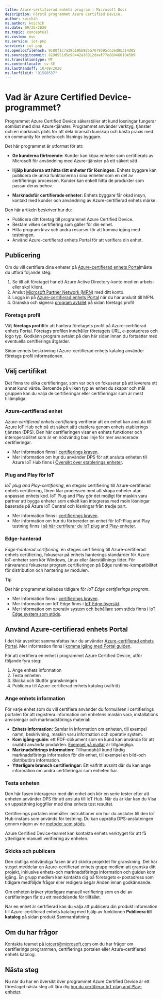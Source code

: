```yaml
---
title: Azure-certifierad enhets program | Microsoft Docs
description: Förstå programmet Azure Certified Device.
author: koichih
ms.author: koichih
ms.date: 09/25/2020
ms.topic: conceptual
ms.custom: mvc
ms.service: iot-pnp
services: iot-pnp
ms.openlocfilehash: 9580f1c7a29b19bb926a7079b95cb3ed0b314d05
ms.sourcegitcommit: 829d951d5c90442a38012daaf77e86046018e5b9
ms.translationtype: MT
ms.contentlocale: sv-SE
ms.lasthandoff: 10/09/2020
ms.locfileid: "91580537"
---
```

# <a name="what-is-the-azure-certified-device-program"></a>Vad är Azure Certified Device-programmet?

Programmet Azure Certified Device säkerställer att kund lösningar fungerar sömlöst med dina Azure-tjänster. Programmet använder verktyg, tjänster och en marknads plats för att dela bransch kunskap och bästa praxis med en community för enhets-och lösnings byggare.

Det här programmet är utformat för att:

- **Ge kunderna förtroende:** Kunder kan köpa enheter som certifierats av Microsoft för användning med Azure-tjänster på ett säkert sätt.

- **Hjälp kunderna att hitta rätt enheter för lösningen:** Enhets byggare kan publicera de unika funktionerna i sina enheter som en del av certifierings processen. Kunder kan enkelt hitta de produkter som passar deras behov.

- **Marknadsför certifierade enheter:** Enhets byggare får ökad insyn, kontakt med kunder och användning av Azure-certifierad enhets märke.

Den här artikeln beskriver hur du:

- Publicera ditt företag till programmet Azure Certified Device.
- Bestäm vilken certifiering som gäller för din enhet.
- Hitta program krav och andra resurser för att komma igång med testningen.
- Använd Azure-certifierad enhets Portal för att verifiera din enhet.

## <a name="onboarding"></a>Publicering

Om du vill certifiera dina enheter på [Azure-certifierad enhets Portal](https://aka.ms/acdp)måste du utföra följande steg:

1. Se till att företaget har ett Azure Active Directory-konto med en arbets-eller skol klient.
2. Anslut [Microsoft Partner Network (MPN)](https://partner.microsoft.com/) med ditt konto.
3. Logga in på [Azure-certifierad enhets Portal](https://aka.ms/acdp) när du har anslutit till MPN.
4. Granska och signera [program avtalet](https://aka.ms/acdagreement) på sidan företags profil

### <a name="company-profile"></a>Företags profil

Välj **företags profil**för att hantera företagets profil på Azure-certifierad enhets Portal. Företags profilen innehåller företagets URL, e-postadress och logo typ. Godkänn program avtalet på den här sidan innan du fortsätter med eventuella certifierings åtgärder.

Sidan enhets beskrivning i Azure-certifierad enhets katalog använder företags profil informationen.

## <a name="choose-the-certification"></a>Välj certifikat

Det finns tre olika certifieringar, som var och en fokuserar på att leverera ett annat kund värde. Beroende på vilken typ av enhet du skapar och mål gruppen kan du välja de certifieringar eller certifieringar som är mest tillämpliga:

### <a name="azure-certified-device"></a>Azure-certifierad enhet

_Azure-certifierad enhets certifiering_ verifierar att en enhet kan ansluta till Azure IoT Hub och på ett säkert sätt etablera genom enhets etablerings tjänsten (DPS). Den här certifieringen visar en enhets funktioner och interoperabilitet som är en nödvändig bas linje för mer avancerade certifieringar.

- Mer information finns i [certifierings kraven](https://aka.ms/acdrequirements).
- Mer information om hur du använder DPS för att ansluta enheten till Azure IoT Hub finns i [Översikt över etablerings enheter](../iot-dps/about-iot-dps.md).

### <a name="iot-plug-and-play"></a>Plug and Play för IoT

_IoT plug and Play-certifiering_, en stegvis certifiering till Azure-certifierad enhets certifiering, fören klar processen med att skapa enheter utan anpassad enhets kod. IoT Plug and Play gör det möjligt för maskin varu partner att bygga enheter som enkelt kan integreras med moln lösningar baserade på Azure IoT Central och lösningar från tredje part.

- Mer information finns i [certifierings kraven](https://aka.ms/acdiotpnprequirements).
- Mer information om hur du förbereder en enhet för IoT-Plug and Play testning finns i [så här certifierar du IoT plug and Play-enheter](howto-certify-device.md).

### <a name="edge-managed"></a>Edge-hanterad

_Edge-hanterad certifiering_, en stegvis certifiering till Azure-certifierad enhets certifiering, fokuserar på enhets hanterings standarder för Azure IoT-enheter som kör Windows, Linux eller återställnings tider. För närvarande fokuserar program certifieringen på Edge runtime-kompatibilitet för distribution och hantering av modulen.

> [!TIP]
> Det här programmet kallades tidigare för _IoT Edge certifierings program_.

- Mer information finns i [certifierings kraven](https://aka.ms/acdedgemanagedrequirements).
- Mer information om IoT Edge finns i [IoT Edge översikt](../iot-edge/about-iot-edge.md).
- Mer information om operativ system och behållare som stöds finns i [IoT Edge system som stöds](../iot-edge/support.md).

## <a name="use-the-azure-certified-device-portal"></a>Använd Azure-certifierad enhets Portal

I det här avsnittet sammanfattas hur du använder [Azure-certifierad enhets Portal](https://certify.azure.com). Mer information finns i [komma igång med Portal guiden](https://aka.ms/acdhelp).

För att certifiera en enhet i programmet Azure Certified Device, utför följande fyra steg:

1. Ange enhets information
2. Testa enheten
3. Skicka och Slutför granskningen
4. Publicera till Azure-certifierad enhets katalog (valfritt)

### <a name="provide-device-details"></a>Ange enhets information

För varje enhet som du vill certifiera använder du formulären i certifierings portalen för att registrera information om enhetens maskin vara, installations anvisningar och marknadsförings material:

- **Enhets information:** Samlar in information om enheten, till exempel namn, beskrivning, maskin varu information och operativ system.
- **Kom igång-guide**: ett PDF-dokument som en kund kan använda för att snabbt använda produkten. [Exempel på mallar](https://aka.ms/GSTemplate) är tillgängliga.
- **Marknadsförings information:** Tillhandahåll kund färdig marknadsförings information för din enhet, till exempel en bild-och distributörs information.
- **Ytterligare bransch certifieringar:** Ett valfritt avsnitt där du kan ange information om andra certifieringar som enheten har.

### <a name="test-the-device"></a>Testa enheten

Den här fasen interagerar med din enhet och kör en serie tester efter att enheten använder DPS för att ansluta till IoT Hub. När du är klar kan du Visa en uppsättning loggfiler med dina enhets test resultat.

Certifierings portalen innehåller instruktioner om hur du ansluter till den IoT Hub-instans som används för testning. Du kan upprätta DPS-anslutningen genom någon av de [metoder som stöds](https://aka.ms/acdAttestation).

Azure Certified Device-teamet kan kontakta enhets verktyget för att få ytterligare manuell verifiering av enheten.

### <a name="submit-and-publish"></a>Skicka och publicera

Den slutliga nödvändiga fasen är att skicka projektet för granskning. Det här steget meddelar en Azure-certifierad enhets grupp medlem att granska ditt projekt, inklusive enhets-och marknadsförings information och guiden kom igång. En grupp medlem kan kontakta dig på företagets e-postadress som tidigare medföljde frågor eller redigera begär Anden innan godkännande.

Om enheten kräver ytterligare manuell verifiering som en del av certifieringen får du ett meddelande för tillfället.

När en enhet är certifierad kan du välja att publicera din produkt information till Azure-certifierad enhets katalog med hjälp av funktionen **Publicera till katalog** på sidan produkt Sammanfattning.

## <a name="if-you-have-questions"></a>Om du har frågor

Kontakta teamet på [iotcert@microsoft.com](mailto:iotcert@microsoft.com?subject=Azure%20Certified%20Device%20question) om du har frågor om certifierings programmen, certifierings portalen eller Azure-certifierad enhets katalog.

## <a name="next-steps"></a>Nästa steg

Nu när du har en översikt över programmet Azure Certified Device är ett föreslaget nästa steg att lära dig [hur du certifierar IoT plug and Play-enheter](howto-certify-device.md).
